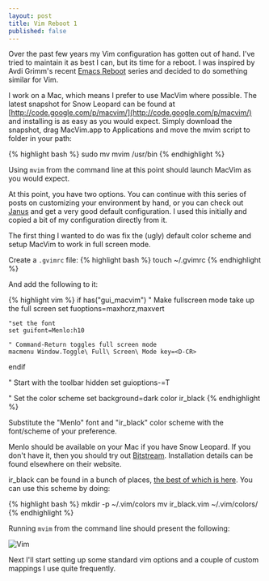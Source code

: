 ```yaml
---
layout: post
title: Vim Reboot 1
published: false
---
```


Over the past few years my Vim configuration has gotten out of hand.
I've tried to maintain it as best I can, but its time for a reboot. I
was inspired by Avdi Grimm's recent [Emacs Reboot](
http://avdi.org/devblog/category/emacs-reboot/ ) series and decided to
do something similar for Vim.

I work on a Mac, which means I prefer to use MacVim where possible. The
latest snapshot for Snow Leopard can be found at
[http://code.google.com/p/macvim/](http://code.google.com/p/macvim/)
and installing is as easy as you would expect. Simply download the
snapshot, drag MacVim.app to Applications and move the mvim script to
folder in your path:

{% highlight bash %}
sudo mv mvim /usr/bin
{% endhighlight %}

Using `mvim` from the command line at this point should launch
MacVim as you would expect.

At this point, you have two options. You can continue with this series
of posts on customizing your environment by hand, or you can check out
[Janus](https://github.com/carlhuda/janus) and get a very good default
configuration. I used this initially and copied a bit of my
configuration directly from it.

The first thing I wanted to do was fix the (ugly) default color scheme
and setup MacVim to work in full screen mode.

Create a `.gvimrc` file:
{% highlight bash %}
touch ~/.gvimrc
{% endhighlight %}

And add the following to it:

{% highlight vim %}
if has("gui_macvim")
    " Make fullscreen mode take up the full screen
    set fuoptions=maxhorz,maxvert

    "set the font
    set guifont=Menlo:h10

    " Command-Return toggles full screen mode
    macmenu Window.Toggle\ Full\ Screen\ Mode key=<D-CR>
endif

" Start with the toolbar hidden
set guioptions-=T

" Set the color scheme
set background=dark
color ir_black
{% endhighlight %}

Substitute the "Menlo" font and "ir_black" color scheme with the
font/scheme of your preference.

Menlo should be available on your Mac if you have Snow Leopard.
If you don't have it, then you should try out
[Bitstream](http://ftp.gnome.org/pub/GNOME/sources/ttf-bitstream-vera/1.10/).
Installation details can be found elsewhere on their website.

ir_black can be found in a bunch of places, [the best of which is
here](https://github.com/mcramm/dotfiles/blob/master/vim/colors/ir_black.vim). You can use this scheme by doing:

{% highlight bash %}
  mkdir -p ~/.vim/colors
   mv ir_black.vim ~/.vim/colors/
{% endhighlight %}

Running `mvim` from the command line should present the following:

![Vim](https://lh6.googleusercontent.com/-ntdKpA-y-dI/ToZhZlaVFMI/AAAAAAAAAsE/8PJ663BY_1E/vim1.png)

Next I'll start setting up some standard vim options and a couple of
custom mappings I use quite frequently.
